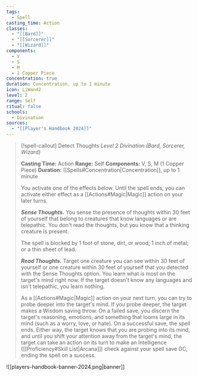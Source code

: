 ```yaml
---
tags:
  - Spell
casting_time: Action
classes:
  - "[[Bard]]"
  - "[[Sorcerer]]"
  - "[[Wizard]]"
components:
  - V
  - S
  - M
  - 1 Copper Piece
concentration: true
duration: Concentration, up to 1 minute
icon: LiWand2
level: 2
range: Self
ritual: false
schools:
  - Divination
sources: 
  - "[[Player's Handbook 2024]]"
---
```

>[!spell-callout] Detect Thoughts
>_Level 2 Divination (Bard, Sorcerer, Wizard)_
>
>**Casting Time:** Action
>**Range:** Self
>**Components:** V, S, M (1 Copper Piece)
>**Duration:** [[Spells#Concentration\|Concentration]], up to 1 minute
>
>You activate one of the effects below. Until the spell ends, you can activate either effect as a [[Actions#Magic\|Magic]] action on your later turns.
>
>**_Sense Thoughts._** You sense the presence of thoughts within 30 feet of yourself that belong to creatures that know languages or are telepathic. You don't read the thoughts, but you know that a thinking creature is present.
>
>The spell is blocked by 1 foot of stone, dirt, or wood; 1 inch of metal; or a thin sheet of lead.
>
>**_Read Thoughts._** Target one creature you can see within 30 feet of yourself or one creature within 30 feet of yourself that you detected with the Sense Thoughts option. You learn what is most on the target's mind right now. If the target doesn't know any languages and isn't telepathic, you learn nothing.
>
>As a [[Actions#Magic\|Magic]] action on your next turn, you can try to probe deeper into the target's mind. If you probe deeper, the target makes a Wisdom saving throw. On a failed save, you discern the target's reasoning, emotions, and something that looms large in its mind (such as a worry, love, or hate). On a successful save, the spell ends. Either way, the target knows that you are probing into its mind, and until you shift your attention away from the target's mind, the target can take an action on its turn to make an Intelligence ([[Proficiency#Skill List\|Arcana]]) check against your spell save DC, ending the spell on a success.


![[players-handbook-banner-2024.png|banner]]
